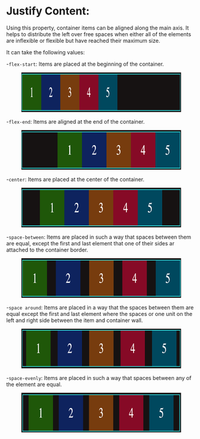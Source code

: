 # Justify Content:

Using this property, container items can be aligned along the main axis. It helps to distribute the left over free spaces when either all of the elements are inflexible or flexible but have reached their maximum size.

It can take the following values:

-`flex-start`: Items are placed at the beginning of the container.

<figure>
<img src="../assets/justify-content/start.png" alt="justify content value start" height="105" width="720" />
</figure>

-`flex-end`: Items are aligned at the end of the container.

<figure>
<img src="../assets/justify-content/end.png" alt="justify content value end" height="105" width="720" />
</figure>

-`center`: Items are placed at the center of the container.

<figure>
<img src="../assets/justify-content/center.png" alt="justify content value center" height="105" width="720" />
</figure>

-`space-between`: Items are placed in such a way that spaces between them are equal, except the first and last element that one of their sides ar attached to the container border.

<figure>
<img src="../assets/justify-content/between.png" alt="justify content value between" height="105" width="720" />
</figure>

-`space around`: Items are placed in a way that the spaces between them are equal except the first and last element where the spaces or one unit on the left and right side between the item and container wall.

 <figure>
<img src="../assets/justify-content/around.png" alt="justify content value around" height="105" width="720" />
</figure>
 
 -`space-evenly`: Items are placed in such a way that spaces between any of the element are equal.

 <figure>
<img src="../assets/justify-content/even.png" alt="justify content value evenly" height="105" width="720" />
</figure>
